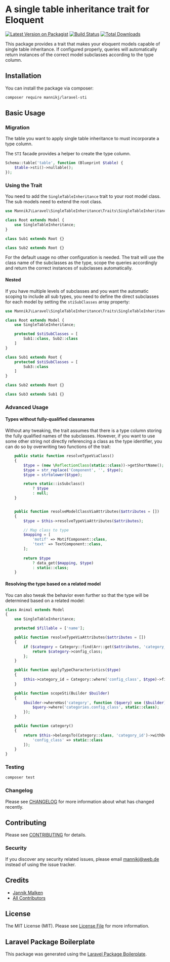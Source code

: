 # A single table inheritance trait for Eloquent

[![Latest Version on Packagist](https://img.shields.io/packagist/v/mannikj/laravel-sti.svg?style=flat-square)](https://packagist.org/packages/mannikj/laravel-sti)
[![Build Status](https://img.shields.io/travis/mannikj/laravel-sti/master.svg?style=flat-square)](https://travis-ci.org/mannikj/laravel-sti)
[![Total Downloads](https://img.shields.io/packagist/dt/mannikj/laravel-sti.svg?style=flat-square)](https://packagist.org/packages/mannikj/laravel-sti)

This package provides a trait that makes your eloquent models capable of single table inheritance.
If configured properly, queries will automatically return instances of the correct model subclasses according to the type column.

## Installation

You can install the package via composer:

```bash
composer require mannikj/laravel-sti
```

## Basic Usage

### Migration

The table you want to apply single table inheritance to must incorporate a type column.

The `STI` facade provides a helper to create the type column.

```php
Schema::table('table', function (Blueprint $table) {
    $table->sti()->nullable();
});
```

### Using the Trait

You need to add the `SingleTableInheritance` trait to your root model class.
The sub models need to extend the root class.

```php
use MannikJ\Laravel\SingleTableInheritance\Traits\SingleTableInheritance;

class Root extends Model {
    use SingleTableInheritance;
}

class Sub1 extends Root {}

class Sub2 extends Root {}
```

For the default usage no other configuration is needed.
The trait will use the class name of the subclasses as the type, scope the queries accordingly and return the correct instances
of subclasses automatically.

#### Nested

If you have multiple levels of subclasses and you want the automatic scoping to include all sub types, you need to define the direct subclasses for each model by setting the `stiSubClasses` array property:

```php
use MannikJ\Laravel\SingleTableInheritance\Traits\SingleTableInheritance;

class Root extends Model {
    use SingleTableInheritance;

    protected $stiSubClasses = [
        Sub1::class, Sub2::class
    ]
}

class Sub1 extends Root {
    protected $stiSubClasses = [
        Sub3::class
    ]
}

class Sub2 extends Root {}

class Sub3 extends Sub1 {}
```

### Advanced Usage

#### Types without fully-qualified classnames

Without any tweaking, the trait assumes that there is a type column storing the fully qualified names of the subclasses. 
However, if you want to use some other string not directly referencing a class as the type identifier, you can do so by overwriting two functions of the trait:

```php
    public static function resolveTypeViaClass()
    {
        $type = (new \ReflectionClass(static::class))->getShortName();
        $type = str_replace('Component', '', $type);
        $type = strtolower($type);

        return static::isSubclass() 
            ? $type 
            : null;
    }


    public function resolveModelClassViaAttributes($attributes = [])
    {
        $type = $this->resolveTypeViaAttributes($attributes);

        // Map class to type
        $mapping = [
            'motif' => MotifComponent::class,
            'text' => TextComponent::class,
        ];
        
        return $type 
            ? data_get($mapping, $type) 
            : static::class;
    }
```
#### Resolving the type based on a related model

You can also tweak the behavior even further so that the type will be determined based on a related model:

```php
class Animal extends Model
{
    use SingleTableInheritance;

    protected $fillable = ['name'];

    public function resolveTypeViaAttributes($attributes = [])
    {
        if ($category = Category::find(Arr::get($attributes, 'category_id'))) {
            return $category->config_class;
        };
    }

    public function applyTypeCharacteristics($type)
    {
        $this->category_id = Category::where('config_class', $type)->first()?->id;
    }

    public function scopeSti(Builder $builder)
    {
        $builder->whereHas('category', function ($query) use ($builder) {
            $query->where('categories.config_class', static::class);
        });
    }

    public function category()
    {
        return $this->belongsTo(Category::class, 'category_id')->withDefault([
            'config_class' => static::class
        ]);
    }
}

```


### Testing

```bash
composer test
```

### Changelog

Please see [CHANGELOG](CHANGELOG.md) for more information about what has changed recently.

## Contributing

Please see [CONTRIBUTING](CONTRIBUTING.md) for details.

### Security

If you discover any security related issues, please email mannikj@web.de instead of using the issue tracker.

## Credits

-   [Jannik Malken](https://github.com/mannikj)
-   [All Contributors](../../contributors)

## License

The MIT License (MIT). Please see [License File](LICENSE.md) for more information.

## Laravel Package Boilerplate

This package was generated using the [Laravel Package Boilerplate](https://laravelpackageboilerplate.com).
